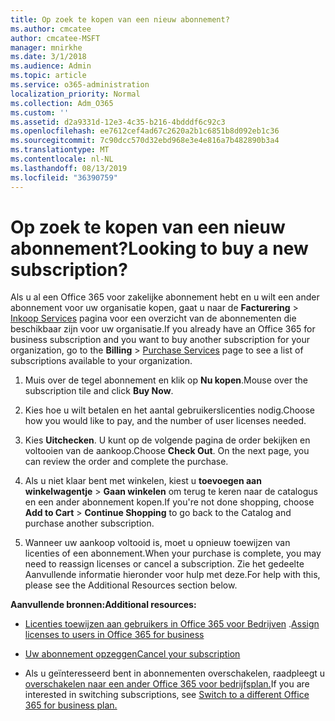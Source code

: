```yaml
---
title: Op zoek te kopen van een nieuw abonnement?
ms.author: cmcatee
author: cmcatee-MSFT
manager: mnirkhe
ms.date: 3/1/2018
ms.audience: Admin
ms.topic: article
ms.service: o365-administration
localization_priority: Normal
ms.collection: Adm_O365
ms.custom: ''
ms.assetid: d2a9331d-12e3-4c35-b216-4bdddf6c92c3
ms.openlocfilehash: ee7612cef4ad67c2620a2b1c6851b8d092eb1c36
ms.sourcegitcommit: 7c90dcc570d32ebd968e3e4e816a7b482890b3a4
ms.translationtype: MT
ms.contentlocale: nl-NL
ms.lasthandoff: 08/13/2019
ms.locfileid: "36390759"
---
```

# <a name="looking-to-buy-a-new-subscription"></a><span data-ttu-id="e2c1e-102">Op zoek te kopen van een nieuw abonnement?</span><span class="sxs-lookup"><span data-stu-id="e2c1e-102">Looking to buy a new subscription?</span></span>

<span data-ttu-id="e2c1e-103">Als u al een Office 365 voor zakelijke abonnement hebt en u wilt een ander abonnement voor uw organisatie kopen, gaat u naar de **Facturering** \> [Inkoop Services](https://go.microsoft.com/fwlink/p/?linkid=868433) pagina voor een overzicht van de abonnementen die beschikbaar zijn voor uw organisatie.</span><span class="sxs-lookup"><span data-stu-id="e2c1e-103">If you already have an Office 365 for business subscription and you want to buy another subscription for your organization, go to the **Billing** \> [Purchase Services](https://go.microsoft.com/fwlink/p/?linkid=868433) page to see a list of subscriptions available to your organization.</span></span>
 
1. <span data-ttu-id="e2c1e-104">Muis over de tegel abonnement en klik op **Nu kopen**.</span><span class="sxs-lookup"><span data-stu-id="e2c1e-104">Mouse over the subscription tile and click **Buy Now**.</span></span>

2. <span data-ttu-id="e2c1e-105">Kies hoe u wilt betalen en het aantal gebruikerslicenties nodig.</span><span class="sxs-lookup"><span data-stu-id="e2c1e-105">Choose how you would like to pay, and the number of user licenses needed.</span></span>

3. <span data-ttu-id="e2c1e-106">Kies **Uitchecken**. U kunt op de volgende pagina de order bekijken en voltooien van de aankoop.</span><span class="sxs-lookup"><span data-stu-id="e2c1e-106">Choose **Check Out**. On the next page, you can review the order and complete the purchase.</span></span>

4. <span data-ttu-id="e2c1e-107">Als u niet klaar bent met winkelen, kiest u **toevoegen aan winkelwagentje** \> **Gaan winkelen** om terug te keren naar de catalogus en een ander abonnement kopen.</span><span class="sxs-lookup"><span data-stu-id="e2c1e-107">If you're not done shopping, choose **Add to Cart** \> **Continue Shopping** to go back to the Catalog and purchase another subscription.</span></span> 

5. <span data-ttu-id="e2c1e-108">Wanneer uw aankoop voltooid is, moet u opnieuw toewijzen van licenties of een abonnement.</span><span class="sxs-lookup"><span data-stu-id="e2c1e-108">When your purchase is complete, you may need to reassign licenses or cancel a subscription.</span></span> <span data-ttu-id="e2c1e-109">Zie het gedeelte Aanvullende informatie hieronder voor hulp met deze.</span><span class="sxs-lookup"><span data-stu-id="e2c1e-109">For help with this, please see the Additional Resources section below.</span></span>

 <span data-ttu-id="e2c1e-110">**Aanvullende bronnen:**</span><span class="sxs-lookup"><span data-stu-id="e2c1e-110">**Additional resources:**</span></span>
  
- <span data-ttu-id="e2c1e-111">[Licenties toewijzen aan gebruikers in Office 365 voor Bedrijven](https://docs.microsoft.com/en-us/office365/admin/subscriptions-and-billing/assign-licenses-to-users) .</span><span class="sxs-lookup"><span data-stu-id="e2c1e-111">[Assign licenses to users in Office 365 for business](https://docs.microsoft.com/en-us/office365/admin/subscriptions-and-billing/assign-licenses-to-users)</span></span>
    
- [<span data-ttu-id="e2c1e-112">Uw abonnement opzeggen</span><span class="sxs-lookup"><span data-stu-id="e2c1e-112">Cancel your subscription</span></span>](https://docs.microsoft.com/en-us/office365/admin/subscriptions-and-billing/cancel-your-subscription)
    
- <span data-ttu-id="e2c1e-113">Als u geïnteresseerd bent in abonnementen overschakelen, raadpleegt u [overschakelen naar een ander Office 365 voor bedrijfsplan.](https://docs.microsoft.com/en-us/office365/admin/subscriptions-and-billing/switch-to-a-different-plan)</span><span class="sxs-lookup"><span data-stu-id="e2c1e-113">If you are interested in switching subscriptions, see [Switch to a different Office 365 for business plan.](https://docs.microsoft.com/en-us/office365/admin/subscriptions-and-billing/switch-to-a-different-plan)</span></span>